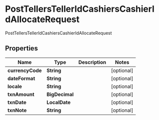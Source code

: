 

# PostTellersTellerIdCashiersCashierIdAllocateRequest

PostTellersTellerIdCashiersCashierIdAllocateRequest

## Properties

| Name | Type | Description | Notes |
|------------ | ------------- | ------------- | -------------|
|**currencyCode** | **String** |  |  [optional] |
|**dateFormat** | **String** |  |  [optional] |
|**locale** | **String** |  |  [optional] |
|**txnAmount** | **BigDecimal** |  |  [optional] |
|**txnDate** | **LocalDate** |  |  [optional] |
|**txnNote** | **String** |  |  [optional] |



